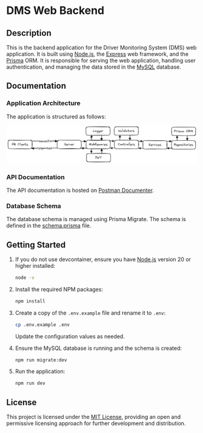 # DMS Web Backend

## Description

This is the backend application for the Driver Monitoring System (DMS) web application. It is built using [Node.js](https://nodejs.org/), the [Express](https://expressjs.com/) web framework, and the [Prisma](https://www.prisma.io/) ORM. It is responsible for serving the web application, handling user authentication, and managing the data stored in the [MySQL](https://www.mysql.com/) database.

## Documentation

### Application Architecture

The application is structured as follows:

![Application Architecture](docs/architecture.png)

### API Documentation

The API documentation is hosted on [Postman Documenter](https://documenter.getpostman.com/view/31263321/2sA3QtcWEb).

### Database Schema

The database schema is managed using Prisma Migrate. The schema is defined in the [schema.prisma](prisma/schema.prisma) file.

## Getting Started

1. If you do not use devcontainer, ensure you have [Node.js](https://nodejs.org/en/download/) version 20 or higher installed:

    ```bash
    node -v
    ```

2. Install the required NPM packages:

    ```bash
    npm install
    ```

3. Create a copy of the `.env.example` file and rename it to `.env`:

    ```bash
    cp .env.example .env
    ```

    Update the configuration values as needed.

4. Ensure the MySQL database is running and the schema is created:

    ```bash
    npm run migrate:dev
    ```

5. Run the application:

    ```bash
    npm run dev
    ```

## License

This project is licensed under the [MIT License](LICENSE), providing an open and permissive licensing approach for further development and distribution.
